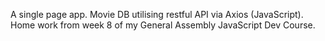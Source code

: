 	
A single page app. Movie DB utilising restful API via Axios (JavaScript). Home work from week 8 of my General Assembly JavaScript Dev Course.
